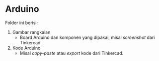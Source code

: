 # Arduino

Folder ini berisi:

1. Gambar rangkaian 
    - Board Arduino dan komponen yang dipakai, misal _screenshot_ dari Tinkercad.
1. Kode Arduino
    - Misal _copy-paste_ atau _export_ kode dari Tinkercad.
